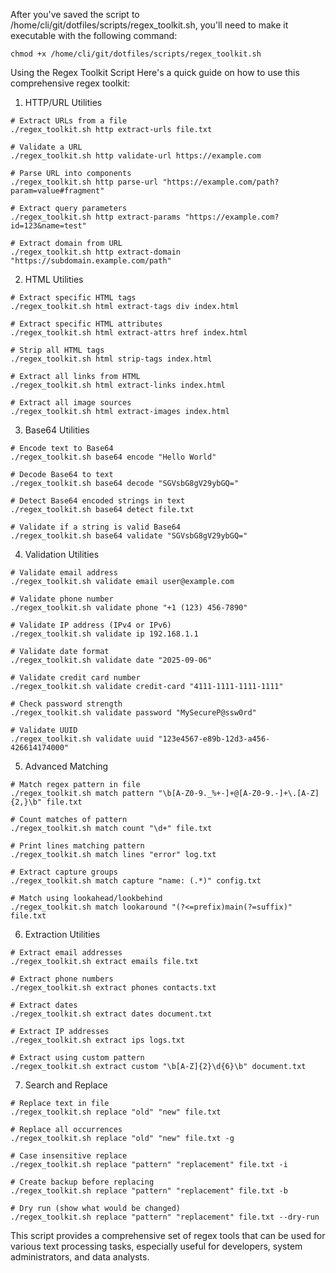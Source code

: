 After you've saved the script to /home/cli/git/dotfiles/scripts/regex_toolkit.sh, you'll need to make it executable with the following command:

```
chmod +x /home/cli/git/dotfiles/scripts/regex_toolkit.sh
```

Using the Regex Toolkit Script
Here's a quick guide on how to use this comprehensive regex toolkit:

1. HTTP/URL Utilities

```
# Extract URLs from a file
./regex_toolkit.sh http extract-urls file.txt

# Validate a URL
./regex_toolkit.sh http validate-url https://example.com

# Parse URL into components
./regex_toolkit.sh http parse-url "https://example.com/path?param=value#fragment"

# Extract query parameters
./regex_toolkit.sh http extract-params "https://example.com?id=123&name=test"

# Extract domain from URL
./regex_toolkit.sh http extract-domain "https://subdomain.example.com/path"
```

2. HTML Utilities

```
# Extract specific HTML tags
./regex_toolkit.sh html extract-tags div index.html

# Extract specific HTML attributes
./regex_toolkit.sh html extract-attrs href index.html

# Strip all HTML tags
./regex_toolkit.sh html strip-tags index.html

# Extract all links from HTML
./regex_toolkit.sh html extract-links index.html

# Extract all image sources
./regex_toolkit.sh html extract-images index.html
```

3. Base64 Utilities

```
# Encode text to Base64
./regex_toolkit.sh base64 encode "Hello World"

# Decode Base64 to text
./regex_toolkit.sh base64 decode "SGVsbG8gV29ybGQ="

# Detect Base64 encoded strings in text
./regex_toolkit.sh base64 detect file.txt

# Validate if a string is valid Base64
./regex_toolkit.sh base64 validate "SGVsbG8gV29ybGQ="
```

4. Validation Utilities

```
# Validate email address
./regex_toolkit.sh validate email user@example.com

# Validate phone number
./regex_toolkit.sh validate phone "+1 (123) 456-7890"

# Validate IP address (IPv4 or IPv6)
./regex_toolkit.sh validate ip 192.168.1.1

# Validate date format
./regex_toolkit.sh validate date "2025-09-06"

# Validate credit card number
./regex_toolkit.sh validate credit-card "4111-1111-1111-1111"

# Check password strength
./regex_toolkit.sh validate password "MySecureP@ssw0rd"

# Validate UUID
./regex_toolkit.sh validate uuid "123e4567-e89b-12d3-a456-426614174000"
```

5. Advanced Matching

```
# Match regex pattern in file
./regex_toolkit.sh match pattern "\b[A-Z0-9._%+-]+@[A-Z0-9.-]+\.[A-Z]{2,}\b" file.txt

# Count matches of pattern
./regex_toolkit.sh match count "\d+" file.txt

# Print lines matching pattern
./regex_toolkit.sh match lines "error" log.txt

# Extract capture groups
./regex_toolkit.sh match capture "name: (.*)" config.txt

# Match using lookahead/lookbehind
./regex_toolkit.sh match lookaround "(?<=prefix)main(?=suffix)" file.txt

```

6. Extraction Utilities

```
# Extract email addresses
./regex_toolkit.sh extract emails file.txt

# Extract phone numbers
./regex_toolkit.sh extract phones contacts.txt

# Extract dates
./regex_toolkit.sh extract dates document.txt

# Extract IP addresses
./regex_toolkit.sh extract ips logs.txt

# Extract using custom pattern
./regex_toolkit.sh extract custom "\b[A-Z]{2}\d{6}\b" document.txt
```

7. Search and Replace

```
# Replace text in file
./regex_toolkit.sh replace "old" "new" file.txt

# Replace all occurrences
./regex_toolkit.sh replace "old" "new" file.txt -g

# Case insensitive replace
./regex_toolkit.sh replace "pattern" "replacement" file.txt -i

# Create backup before replacing
./regex_toolkit.sh replace "pattern" "replacement" file.txt -b

# Dry run (show what would be changed)
./regex_toolkit.sh replace "pattern" "replacement" file.txt --dry-run
```

This script provides a comprehensive set of regex tools that can be used for various text processing tasks, especially useful for developers, system administrators, and data analysts.
